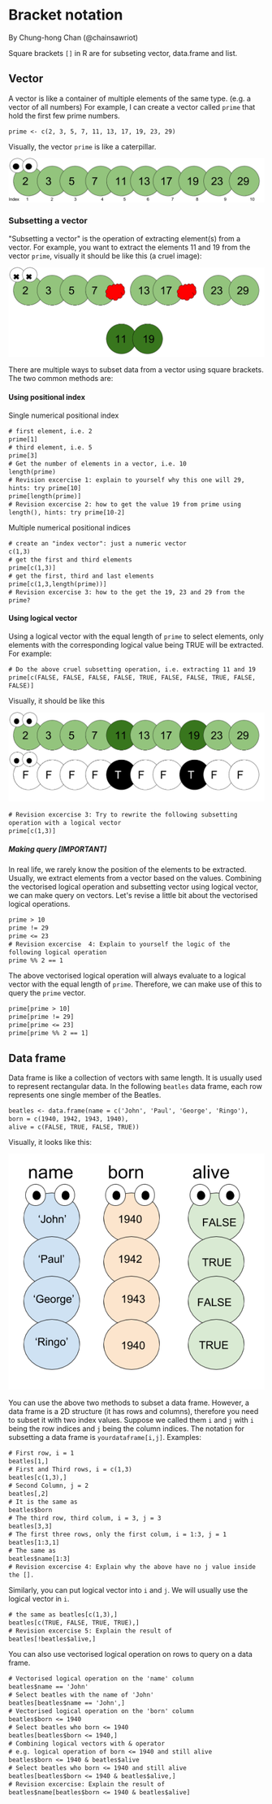 # Bracket notation
By Chung-hong Chan (@chainsawriot)

Square brackets `[]` in R are for subseting vector, data.frame and list.

## Vector

A vector is like a container of multiple elements of the same type. (e.g. a vector of all numbers) For example, I can create a vector called `prime` that hold the first few prime numbers.

```{r}
prime <- c(2, 3, 5, 7, 11, 13, 17, 19, 23, 29)
```
Visually, the vector `prime` is like a caterpillar.

![](./imgs/caterpillar.png "Bug?")

### Subsetting a vector

"Subsetting a vector" is the operation of extracting element(s) from a vector. For example, you want to extract the elements 11 and 19 from the vector `prime`, visually it should be like this (a cruel image):

![](./imgs/subsetting.png "debug?")


There are multiple ways to subset data from a vector using square brackets. The two common methods are:

#### Using positional index

Single numerical positional index

```{r}
# first element, i.e. 2
prime[1]
# third element, i.e. 5
prime[3]
# Get the number of elements in a vector, i.e. 10
length(prime)
# Revision excercise 1: explain to yourself why this one will 29, hints: try prime[10]
prime[length(prime)]
# Revision excercise 2: how to get the value 19 from prime using length(), hints: try prime[10-2]
```

Multiple numerical positional indices

```{r}
# create an "index vector": just a numeric vector
c(1,3)
# get the first and third elements
prime[c(1,3)]
# get the first, third and last elements
prime[c(1,3,length(prime))]
# Revision excercise 3: how to the get the 19, 23 and 29 from the prime?
```

#### Using logical vector

Using a logical vector with the equal length of `prime` to select elements, only elements with the corresponding logical value being TRUE will be extracted. For example:

```{r}
# Do the above cruel subsetting operation, i.e. extracting 11 and 19
prime[c(FALSE, FALSE, FALSE, FALSE, TRUE, FALSE, FALSE, TRUE, FALSE, FALSE)]
```

Visually, it should be like this

![](./imgs/logical.png "logical")

```{r}
# Revision excercise 3: Try to rewrite the following subsetting operation with a logical vector
prime[c(1,3)]
```
##### Making query [IMPORTANT]

In real life, we rarely know the position of the elements to be extracted. Usually, we extract elements from a vector based on the values. Combining the vectorised logical operation and subsetting vector using logical vector, we can make query on vectors. Let's revise a little bit about the vectorised logical operations.

```{r}
prime > 10
prime != 29
prime <= 23
# Revision excercise  4: Explain to yourself the logic of the following logical operation
prime %% 2 == 1 
```

The above vectorised logical operation will always evaluate to a logical vector with the equal length of `prime`. Therefore, we can make use of this to query the `prime` vector.

```{r}
prime[prime > 10]
prime[prime != 29]
prime[prime <= 23]
prime[prime %% 2 == 1]
```
## Data frame

Data frame is like a collection of vectors with same length. It is usually used to represent rectangular data. In the following `beatles` data frame, each row represents one single member of the Beatles.

```{r}
beatles <- data.frame(name = c('John', 'Paul', 'George', 'Ringo'),
born = c(1940, 1942, 1943, 1940),
alive = c(FALSE, TRUE, FALSE, TRUE))
```

Visually, it looks like this:

![](./imgs/dataframe.png "many bugs")

You can use the above two methods to subset a data frame. However, a data frame is a 2D structure (it has rows and columns), therefore you need to subset it with two index values. Suppose we called them `i` and `j` with `i` being the row indices and `j` being the column indices. The notation for subsetting a data frame is `yourdataframe[i,j]`. Examples:

```{r}
# First row, i = 1
beatles[1,]
# First and Third rows, i = c(1,3)
beatles[c(1,3),]
# Second Column, j = 2
beatles[,2]
# It is the same as
beatles$born
# The third row, third colum, i = 3, j = 3
beatles[3,3]
# The first three rows, only the first colum, i = 1:3, j = 1
beatles[1:3,1]
# The same as
beatles$name[1:3]
# Revision excercise 4: Explain why the above have no j value inside the [].
```

Similarly, you can put logical vector into `i` and `j`. We will usually use the logical vector in `i`.

```{r}
# the same as beatles[c(1,3),]
beatles[c(TRUE, FALSE, TRUE, TRUE),]
# Revision excercise 5: Explain the result of
beatles[!beatles$alive,]
```

You can also use vectorised logical operation on rows to query on a data frame.

```{r}
# Vectorised logical operation on the 'name' column
beatles$name == 'John'
# Select beatles with the name of 'John'
beatles[beatles$name == 'John',]
# Vectorised logical operation on the 'born' column
beatles$born <= 1940
# Select beatles who born <= 1940
beatles[beatles$born <= 1940,]
# Combining logical vectors with & operator
# e.g. logical operation of born <= 1940 and still alive
beatles$born <= 1940 & beatles$alive
# Select beatles who born <= 1940 and still alive
beatles[beatles$born <= 1940 & beatles$alive,]
# Revision excercise: Explain the result of
beatles$name[beatles$born <= 1940 & beatles$alive]
```
